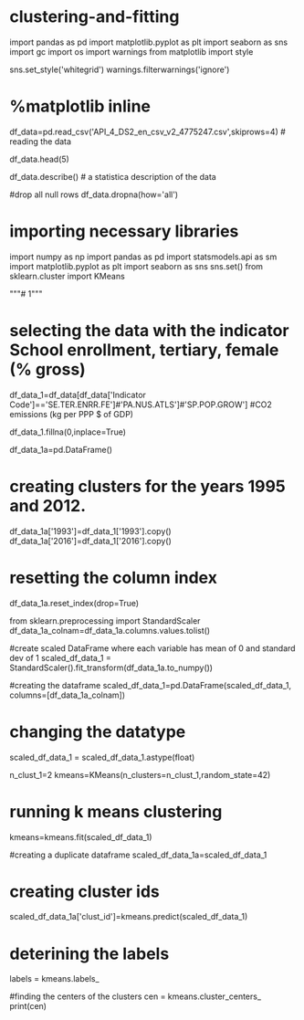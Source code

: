 # clustering-and-fitting
import pandas as pd
import matplotlib.pyplot as plt
import seaborn as sns
import gc
import os
import warnings
from matplotlib import style

sns.set_style('whitegrid')
warnings.filterwarnings('ignore')
# %matplotlib inline

df_data=pd.read_csv('API_4_DS2_en_csv_v2_4775247.csv',skiprows=4) # reading the data

df_data.head(5)

df_data.describe() # a statistica description of the data

#drop all null rows
df_data.dropna(how='all')

# importing necessary libraries
import numpy as np
import pandas as pd
import statsmodels.api as sm
import matplotlib.pyplot as plt
import seaborn as sns
sns.set()
from sklearn.cluster import KMeans

"""# 1"""

# selecting the data with the indicator School enrollment, tertiary, female (% gross)
df_data_1=df_data[df_data['Indicator Code']=='SE.TER.ENRR.FE']#'PA.NUS.ATLS']#'SP.POP.GROW']  #CO2 emissions (kg per PPP $ of GDP)

df_data_1.fillna(0,inplace=True)

df_data_1a=pd.DataFrame()

# creating clusters for the years 1995 and 2012.
df_data_1a['1993']=df_data_1['1993'].copy()
df_data_1a['2016']=df_data_1['2016'].copy()

# resetting the column index
df_data_1a.reset_index(drop=True)

from sklearn.preprocessing import StandardScaler
df_data_1a_colnam=df_data_1a.columns.values.tolist()

#create scaled DataFrame where each variable has mean of 0 and standard dev of 1
scaled_df_data_1 = StandardScaler().fit_transform(df_data_1a.to_numpy())

#creating the dataframe
scaled_df_data_1=pd.DataFrame(scaled_df_data_1, columns=[df_data_1a_colnam])

# changing the datatype
scaled_df_data_1 = scaled_df_data_1.astype(float)

n_clust_1=2
kmeans=KMeans(n_clusters=n_clust_1,random_state=42)

# running k means clustering
kmeans=kmeans.fit(scaled_df_data_1)

#creating a duplicate dataframe
scaled_df_data_1a=scaled_df_data_1

# creating cluster ids
scaled_df_data_1a['clust_id']=kmeans.predict(scaled_df_data_1)

# deterining the labels 
labels = kmeans.labels_

#finding the centers of the clusters
cen = kmeans.cluster_centers_
print(cen)
